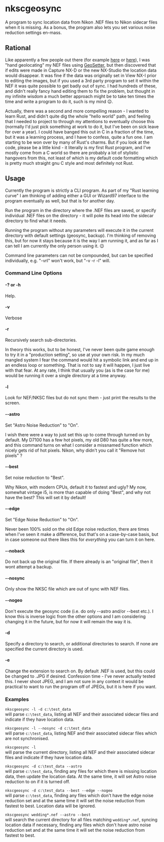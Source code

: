 # nkscgeosync
A program to sync location data from Nikon .NEF files to Nikon sidecar files when it is missing. As a bonus, the program also lets you set various noise reduction settings en-mass.
## Rational
Like apparently a few people out there (for example [here](https://exiftool.org/forum/index.php?topic=10067.0) or [here](https://www.dpreview.com/forums/post/61818470)), I was "hand geolocating" my NEF files using [GeoSetter](https://geosetter.de/), but then discovered that if edits were made in Capture NX-D or the new NX-Studio the location data would disappear. It was fine if the data was originally set in View NX-I prior to editing the images, but if you used a 3rd party program to set it within the NEF it was quite possible to get badly out of sync. I had hundreds of these, and didn't really fancy hand editing them to fix the problem, but thought in my infinite wisdom a much better approach might be to take ten times the time and write a program to do it, such is my mind 😉. 

Actually, there was a second and more compelling reason - I wanted to learn Rust, and didn't quite dig the whole "hello world" path, and feeling that I needed to project to through my attentions to eventually choose this (normally I'd just pick something at work to do it, but I've been on sick leave for over a year). I could have banged this out in C in a fraction of the time, but it was a learning process, and I have to confess, quite a fun one. I am starting to be won over by many of Rust's charms. But if you look at the code, please be a little kind - it literally is my first Rust program, and I've mostly come from a C world so there are probably a lot of stylistic hangovers from this, not least of which is my default code formatting which is pretty much straight gnu C style and most definitely not Rust.

## Usage
Currently the program is strictly a CLI program. As part of my "Rust learning curve" I am thinking of adding either a GUI or Wizard97 interface to the program eventually as well, but that is for another day.

Run the program in the directory where the .NEF files are saved, or specify individual .NEF files on the directory - it will poke its head into the sidecar directory to find what it needs.

Running the program without any parameters will execute it in the current directory with default settings (geosync, backup). I'm thinking of removing this, but for now it stays because it is the way I am running it, and as far as I can tell I am currently the only person using it. 😉

Command line parameters can not be compounded, but can be specified individually, e.g. \"-vrl\" won't work, but \"-v -r -l\" will.

### Command Line Options

#### -? or -h
Help. 
#### -v
Verbose
#### -r
Recursively search sub-directories.

In theory this works, but to be honest, I've never been quite game enough to try it in a "production setting", so use at your own risk. In my much mangled system I fear the command would hit a symbolic link and end up in an endless loop or something. That is not to say it will happen, I just live with that fear. At any rate, I think that usually you (as is the case for me) would be running it over a single directory at a time anyway.
#### -l
Look for NEF/NKSC files but do not sync them - just print the results to the screen.
#### --astro
Set "Astro Noise Reduction" to "On".

I wish there were a way to just set this up to come through turned on by default. My D7100 has a few hot pixels, my old D80 has quite a few more, and this command turns on what I consider a missnamed function which nicely gets rid of hot pixels. Nikon, why didn't you call it "Remove hot pixels" ?
#### --best
Set noise reduction to "Best".

Why Nikon, with modern CPUs, default it to fastest and ugly? My now, somewhat vintage i5, is more than capable of doing "Best", and why not have the best? This will set it by default!
#### --edge
Set "Edge Noise Reduction" to "On".

Never been 100% sold on the old Edge noise reduction, there are times when I've seen it make a difference, but that's on a case-by-case basis, but in case someone out there likes this for _everything_ you can turn it on here.
#### --noback
Do not back up the original file. If there already is an "original file", then it wont attempt a backup.
#### --nosync
Only show the NKSC file which are out of sync with NEF files.
#### --nogeo
Don't execute the geosync code (i.e. do only --astro and/or --best etc.). I know this is inverse logic from the other options and I am considering changing it in the future, but for now it will remain the way it is.
#### -d
Specify a directory to search, or additional directories to search. If none are specified the current directory is used.
#### -e
Change the extension to search on. By default .NEF is used, but this could be changed to .JPG if desired. Confession time - I've never actually tested this. I never shoot JPEG, and I am not sure in any context it would be practical to want to run the program off of JPEGs, but it is here if you want.

### Examples
`nkscgeosync -l -d c:\test_data`  
will parse `c:\test_data`, listing all NEF and their associated sidecar files and indicate if they have location data.

`nkscgeosync -l --nosync -d c:\test_data`  
will parse `c:\test_data`, listing NEF and their associated sidecar files which are not synchronised.

`nkscgeosync -l`  
will parse the current directory, listing all NEF and their associated sidecar files and indicate if they have location data.

`nkscgeosync -d c:\test_data --astro`  
will parse `c:\test_data`, finding any files for which there is missing location data, then update the location data. At the same time, it will set Astro noise reduction to on if it is turned off.

`nkscgeosync -d c:\test_data --best --edge --nogeo`  
will parse `c:\test_data`, finding any files which don't have the edge noise reduction set and at the same time it will set the noise reduction from fastest to best. Location data will be ignored.

`nkscgeosync wedding*.nef --astro --best`  
will search the current directory for all files matching `wedding*.nef`, syncing location data if necessary, finding any files which don't have astro noise reduction set and at the same time it will set the noise reduction from fastest to best.


